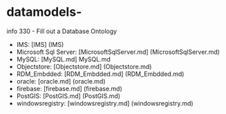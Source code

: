 # datamodels-
info 330 - Fill out a Database Ontology

* IMS: [IMS] (IMS)
* Microsoft Sql Server: [MicrosoftSqlServer.md] (MicrosoftSqlServer.md)
* MySQL: [MySQL.md] MySQL.md 
* Objectstore: [Objectstore.md] (Objectstore.md)
* RDM_Embdded: [RDM_Embdded.md] (RDM_Embdded.md)
* oracle: [oracle.md] (oracle.md) 
* firebase: [firebase.md] (firebase.md)
* PostGIS: [PostGIS.md] (PostGIS.md)
* windowsregistry: [windowsregistry.md] (windowsregistry.md)

